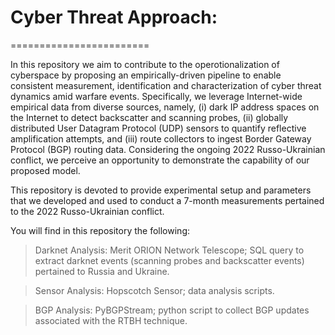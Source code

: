 # Cyber Threat Approach:
========================

In this repository we aim to contribute to the operotionalization of cyberspace by proposing an empirically-driven pipeline to enable
consistent measurement, identification and characterization of cyber threat dynamics amid warfare events. Specifically, we leverage Internet-wide empirical data from diverse sources, namely, (i) dark IP address spaces on the Internet to detect backscatter and scanning probes, (ii) globally distributed User Datagram Protocol (UDP) sensors to quantify reflective amplification attempts, and (iii) route collectors to ingest Border Gateway Protocol (BGP) routing data. Considering the ongoing 2022 Russo-Ukrainian conflict, we perceive an opportunity to demonstrate the capability of our proposed model.

This repository is devoted to provide experimental setup and parameters that we developed and used to conduct a 7-month measurements pertained to the 2022 Russo-Ukrainian conflict.

You will find in this repository the following:

> Darknet Analysis: Merit ORION Network Telescope; SQL query to extract darknet events (scanning probes and backscatter events) pertained to Russia and Ukraine.

> Sensor Analysis: Hopscotch Sensor; data analysis scripts.

> BGP Analysis: PyBGPStream; python script to collect BGP updates associated with the RTBH technique.
